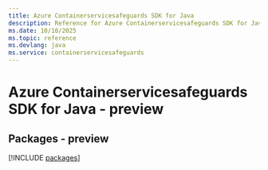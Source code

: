 ```yaml
---
title: Azure Containerservicesafeguards SDK for Java
description: Reference for Azure Containerservicesafeguards SDK for Java
ms.date: 10/10/2025
ms.topic: reference
ms.devlang: java
ms.service: containerservicesafeguards
---
```

# Azure Containerservicesafeguards SDK for Java - preview
## Packages - preview
[!INCLUDE [packages](containerservicesafeguards-index.md)]